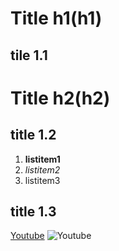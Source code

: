 # Title h1(h1)

## tile 1.1

# Title h2(h2)
## title 1.2
1. **listitem1**
2. *listitem2*
3. listitem3
## title 1.3

[Youtube](https://www.youtube.com/)
![Youtube](https://upload.wikimedia.org/wikipedia/commons/thumb/0/09/YouTube_full-color_icon_%282017%29.svg/2560px-YouTube_full-color_icon_%282017%29.svg.png)